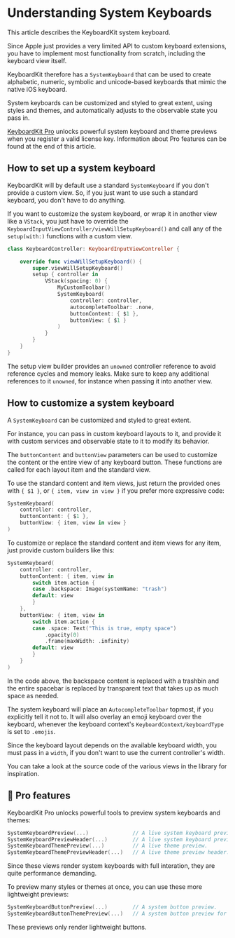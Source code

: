 # Understanding System Keyboards

This article describes the KeyboardKit system keyboard.

Since Apple just provides a very limited API to custom keyboard extensions, you have to implement most functionality from scratch, including the keyboard view itself.

KeyboardKit therefore has a ``SystemKeyboard`` that can be used to create alphabetic, numeric, symbolic and unicode-based keyboards that mimic the native iOS keyboard. 

System keyboards can be customized and styled to great extent, using styles and themes, and automatically adjusts to the observable state you pass in. 

[KeyboardKit Pro][Pro] unlocks powerful system keyboard and theme previews when you register a valid license key. Information about Pro features can be found at the end of this article.



## How to set up a system keyboard

KeyboardKit will by default use a standard ``SystemKeyboard`` if you don't provide a custom view. So, if you just want to use such a standard keyboard, you don't have to do anything.

If you want to customize the system keyboard, or wrap it in another view like a `VStack`, you just have to override the ``KeyboardInputViewController/viewWillSetupKeyboard()`` and call any of the `setup(with:)` functions with a custom view.

```swift
class KeyboardController: KeyboardInputViewController {

    override func viewWillSetupKeyboard() {
        super.viewWillSetupKeyboard()
        setup { controller in
            VStack(spacing: 0) {
                MyCustomToolbar()
                SystemKeyboard(
                    controller: controller,
                    autocompleteToolbar: .none,
                    buttonContent: { $1 },
                    buttonView: { $1 }
                )
            }
        }
    }
}
```

The setup view builder provides an `unowned` controller reference to avoid reference cycles and memory leaks. Make sure to keep any additional references to it `unowned`, for instance when passing it into another view.


## How to customize a system keyboard

A ``SystemKeyboard`` can be customized and styled to great extent.

For instance, you can pass in custom keyboard layouts to it, and provide it with custom services and observable state to it to modify its behavior. 

The `buttonContent` and `buttonView` parameters can be used to customize the content or the entire view of any keyboard button. These functions are called for each layout item and the standard view.

To use the standard content and item views, just return the provided ones with `{ $1 }`, or `{ item, view in view }` if you prefer more expressive code:

```swift
SystemKeyboard(
    controller: controller,
    buttonContent: { $1 },
    buttonView: { item, view in view }
)
```  

To customize or replace the standard content and item views for any item, just provide custom builders like this:

```swift
SystemKeyboard(
    controller: controller,
    buttonContent: { item, view in
        switch item.action {
        case .backspace: Image(systemName: "trash")
        default: view
        }
    },
    buttonView: { item, view in
        switch item.action {
        case .space: Text("This is true, empty space")
            .opacity(0)
            .frame(maxWidth: .infinity)
        default: view
        }
    }
)
```

In the code above, the backspace content is replaced with a trashbin and the entire spacebar is replaced by transparent text that takes up as much space as needed.

The system keyboard will place an ``AutocompleteToolbar`` topmost, if you explicitly tell it not to. It will also overlay an emoji keyboard over the keyboard, whenever the keyboard context's ``KeyboardContext/keyboardType`` is set to `.emojis`.

Since the keyboard layout depends on the available keyboard width, you must pass in a `width`, if you don't want to use the current controller's width.

You can take a look at the source code of the various views in the library for inspiration.



## 👑 Pro features

KeyboardKit Pro unlocks powerful tools to preview system keyboards and themes:

```swift
SystemKeyboardPreview(...)              // A live system keyboard preview.
SystemKeyboardPreviewHeader(...)        // A live system keyboard preview header.
SystemKeyboardThemePreview(...)         // A live theme preview.
SystemKeyboardThemePreviewHeader(...)   // A live theme preview header.
```

Since these views render system keyboards with full interation, they are quite performance demanding. 

To preview many styles or themes at once, you can use these more lightweight previews:

```swift
SystemKeyboardButtonPreview(...)        // A system button preview.
SystemKeyboardButtonThemePreview(...)   // A system button preview for a theme.
```

These previews only render lightweight buttons.



[Pro]: https://github.com/KeyboardKit/KeyboardKitPro
